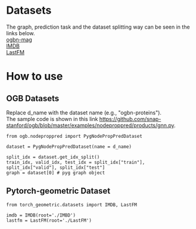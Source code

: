 # Datasets
The graph, prediction task and the dataset splitting way can be seen in the links below.  
[ogbn-mag](https://ogb.stanford.edu/docs/nodeprop/#ogbn-mag)   
[IMDB](https://pytorch-geometric.readthedocs.io/en/latest/modules/datasets.html#torch_geometric.datasets.IMDB)     
[LastFM](https://pytorch-geometric.readthedocs.io/en/latest/modules/datasets.html#torch_geometric.datasets.LastFM)

# How to use
## OGB Datasets
Replace d_name with  the dataset name (e.g., "ogbn-proteins").  
The sample code is shown in this link https://github.com/snap-stanford/ogb/blob/master/examples/nodeproppred/products/gnn.py.

```
from ogb.nodeproppred import PygNodePropPredDataset

dataset = PygNodePropPredDataset(name = d_name) 

split_idx = dataset.get_idx_split()
train_idx, valid_idx, test_idx = split_idx["train"], split_idx["valid"], split_idx["test"]
graph = dataset[0] # pyg graph object
```

## Pytorch-geometric Dataset

```
from torch_geometric.datasets import IMDB, LastFM

imdb = IMDB(root='./IMBD') 
lastfm = LastFM(root='./LastFM')

```

